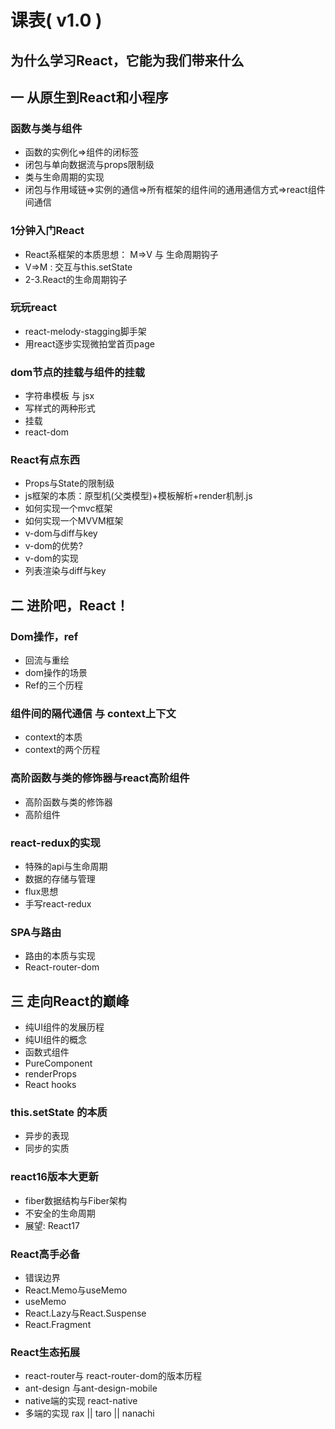 # 课表( v1.0 )
## 为什么学习React，它能为我们带来什么
## 一 从原生到React和小程序
### 函数与类与组件  
- 函数的实例化=>组件的闭标签 
- 闭包与单向数据流与props限制级
- 类与生命周期的实现
- 闭包与作用域链=>实例的通信=>所有框架的组件间的通用通信方式=>react组件间通信
### 1分钟入门React
- React系框架的本质思想： M=>V  与 生命周期钩子
- V=>M :  交互与this.setState
- 2-3.React的生命周期钩子

### 玩玩react
- react-melody-stagging脚手架
- 用react逐步实现微拍堂首页page

### dom节点的挂载与组件的挂载
- 字符串模板 与 jsx
- 写样式的两种形式
- 挂载
- react-dom

### React有点东西
- Props与State的限制级
- js框架的本质：原型机(父类模型)+模板解析+render机制.js
- 如何实现一个mvc框架
- 如何实现一个MVVM框架
- v-dom与diff与key
- v-dom的优势?
- v-dom的实现
- 列表渲染与diff与key

## 二 进阶吧，React！
### Dom操作，ref
- 回流与重绘
- dom操作的场景
- Ref的三个历程
### 组件间的隔代通信 与 context上下文
- context的本质
- context的两个历程
### 高阶函数与类的修饰器与react高阶组件
- 高阶函数与类的修饰器
- 高阶组件
### react-redux的实现
- 特殊的api与生命周期
- 数据的存储与管理
- flux思想
- 手写react-redux    
### SPA与路由
- 路由的本质与实现
- React-router-dom

## 三 走向React的巅峰 
- 纯UI组件的发展历程
- 纯UI组件的概念
- 函数式组件
- PureComponent
- renderProps
- React hooks
### this.setState 的本质
- 异步的表现
- 同步的实质
### react16版本大更新
- fiber数据结构与Fiber架构
- 不安全的生命周期
- 展望: React17
### React高手必备
- 错误边界
- React.Memo与useMemo
- useMemo
- React.Lazy与React.Suspense
- React.Fragment
### React生态拓展
- react-router与 react-router-dom的版本历程
- ant-design 与ant-design-mobile
- native端的实现 react-native
- 多端的实现 rax || taro || nanachi
